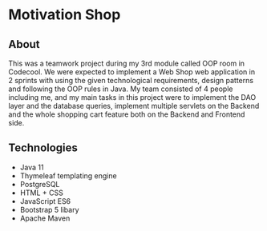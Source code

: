 # Motivation Shop

## About

This was a teamwork project during my 3rd module called OOP room in Codecool. We were expected to implement a Web Shop web application in 2 sprints with using the given technological requirements, design patterns and following the OOP rules in Java. My team consisted of 4 people including me, and my main tasks in this project were to implement the DAO layer and the database queries, implement multiple servlets on the Backend and the whole shopping cart feature both on the Backend and Frontend side.

## Technologies

- Java 11
- Thymeleaf templating engine
- PostgreSQL
- HTML + CSS
- JavaScript ES6
- Bootstrap 5 libary
- Apache Maven


